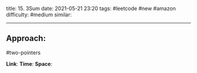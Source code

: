 title: 15. 3Sum
date: 2021-05-21 23:20
tags: #leetcode #new #amazon 
difficulty: #medium
similar: 

---
## Approach:
#two-pointers 


**Link**: 
**Time**:
**Space**: